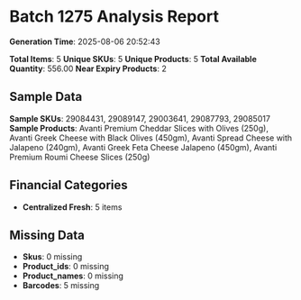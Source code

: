 # Batch 1275 Analysis Report

**Generation Time**: 2025-08-06 20:52:43

**Total Items**: 5
**Unique SKUs**: 5
**Unique Products**: 5
**Total Available Quantity**: 556.00
**Near Expiry Products**: 2

## Sample Data
**Sample SKUs**: 29084431, 29089147, 29003641, 29087793, 29085017
**Sample Products**: Avanti Premium Cheddar Slices with Olives (250g), Avanti Greek Cheese with Black Olives (450gm), Avanti Spread Cheese with Jalapeno (240gm), Avanti Greek Feta Cheese Jalapeno (450gm), Avanti Premium Roumi Cheese Slices (250g)

## Financial Categories
- **Centralized Fresh**: 5 items

## Missing Data
- **Skus**: 0 missing
- **Product_ids**: 0 missing
- **Product_names**: 0 missing
- **Barcodes**: 5 missing
